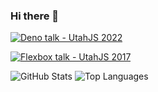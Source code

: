 ### Hi there 👋

<!--
**briancbarrow/briancbarrow** is a ✨ _special_ ✨ repository because its `README.md` (this file) appears on your GitHub profile.

Here are some ideas to get you started:

- 🔭 I’m currently working on building Homie.com
- 😄 Pronouns: He/Him
-->

[![Deno talk - UtahJS 2022](https://user-images.githubusercontent.com/13695093/212145514-980d171e-99cf-4354-baa1-b98813d4b06c.png)](https://youtu.be/_QEPbSFkKhI)
<!-- <img width="1427" alt="Screen Shot 2023-01-12 at 11 09 04 AM" src="https://user-images.githubusercontent.com/13695093/212145514-980d171e-99cf-4354-baa1-b98813d4b06c.png"> -->
<!-- <img width="952" alt="Screen Shot 2023-01-12 at 11 11 50 AM" src="https://user-images.githubusercontent.com/13695093/212145945-89e49ec3-89af-4376-9118-8f5b90d3859e.png"> -->

[![Flexbox talk - UtahJS 2017](https://user-images.githubusercontent.com/13695093/212145945-89e49ec3-89af-4376-9118-8f5b90d3859e.png)](https://youtu.be/umVA30H-4n4)

![GitHub Stats](https://github-readme-stats-git-masterrstaa-rickstaa.vercel.app/api?username=briancbarrow&show_icons=true&&line_height=40)
![Top Languages](https://github-readme-stats-git-masterrstaa-rickstaa.vercel.app/api/top-langs/?username=briancbarrow&show_icons=true)

